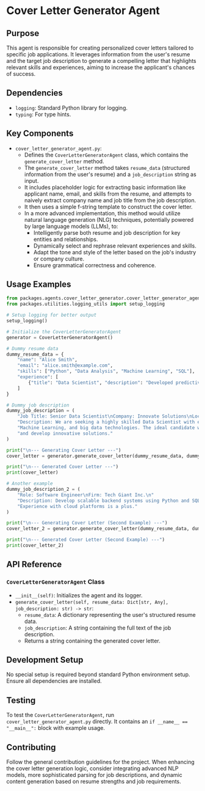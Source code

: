 # Cover Letter Generator Agent

## Purpose
This agent is responsible for creating personalized cover letters tailored to specific job applications. It leverages information from the user's resume and the target job description to generate a compelling letter that highlights relevant skills and experiences, aiming to increase the applicant's chances of success.

## Dependencies
- `logging`: Standard Python library for logging.
- `typing`: For type hints.

## Key Components
- `cover_letter_generator_agent.py`:
  - Defines the `CoverLetterGeneratorAgent` class, which contains the `generate_cover_letter` method.
  - The `generate_cover_letter` method takes `resume_data` (structured information from the user's resume) and a `job_description` string as input.
  - It includes placeholder logic for extracting basic information like applicant name, email, and skills from the resume, and attempts to naively extract company name and job title from the job description.
  - It then uses a simple f-string template to construct the cover letter.
  - In a more advanced implementation, this method would utilize natural language generation (NLG) techniques, potentially powered by large language models (LLMs), to:
    - Intelligently parse both resume and job description for key entities and relationships.
    - Dynamically select and rephrase relevant experiences and skills.
    - Adapt the tone and style of the letter based on the job's industry or company culture.
    - Ensure grammatical correctness and coherence.

## Usage Examples
```python
from packages.agents.cover_letter_generator.cover_letter_generator_agent import CoverLetterGeneratorAgent
from packages.utilities.logging_utils import setup_logging

# Setup logging for better output
setup_logging()

# Initialize the CoverLetterGeneratorAgent
generator = CoverLetterGeneratorAgent()

# Dummy resume data
dummy_resume_data = {
    "name": "Alice Smith",
    "email": "alice.smith@example.com",
    "skills": ["Python", "Data Analysis", "Machine Learning", "SQL"],
    "experience": [
        {"title": "Data Scientist", "description": "Developed predictive models."}
    ]
}

# Dummy job description
dummy_job_description = (
    "Job Title: Senior Data Scientist\nCompany: Innovate Solutions\nLocation: Remote\n" 
    "Description: We are seeking a highly skilled Data Scientist with expertise in Python, "
    "Machine Learning, and big data technologies. The ideal candidate will lead projects "
    "and develop innovative solutions."
)

print("\n--- Generating Cover Letter ---")
cover_letter = generator.generate_cover_letter(dummy_resume_data, dummy_job_description)

print("\n--- Generated Cover Letter ---")
print(cover_letter)

# Another example
dummy_job_description_2 = (
    "Role: Software Engineer\nFirm: Tech Giant Inc.\n" 
    "Description: Develop scalable backend systems using Python and SQL. "
    "Experience with cloud platforms is a plus."
)

print("\n--- Generating Cover Letter (Second Example) ---")
cover_letter_2 = generator.generate_cover_letter(dummy_resume_data, dummy_job_description_2)

print("\n--- Generated Cover Letter (Second Example) ---")
print(cover_letter_2)
```

## API Reference

### `CoverLetterGeneratorAgent` Class
- `__init__(self)`: Initializes the agent and its logger.
- `generate_cover_letter(self, resume_data: Dict[str, Any], job_description: str) -> str`:
  - `resume_data`: A dictionary representing the user's structured resume data.
  - `job_description`: A string containing the full text of the job description.
  - Returns a string containing the generated cover letter.

## Development Setup
No special setup is required beyond standard Python environment setup. Ensure all dependencies are installed.

## Testing
To test the `CoverLetterGeneratorAgent`, run `cover_letter_generator_agent.py` directly. It contains an `if __name__ == "__main__":` block with example usage.

## Contributing
Follow the general contribution guidelines for the project. When enhancing the cover letter generation logic, consider integrating advanced NLP models, more sophisticated parsing for job descriptions, and dynamic content generation based on resume strengths and job requirements.